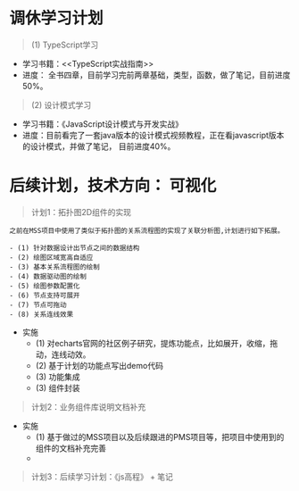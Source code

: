 
# 调休学习计划
 > (1) TypeScript学习

- 学习书籍：<<TypeScript实战指南>>
- 进度： 全书四章，目前学习完前两章基础，类型，函数，做了笔记，目前进度50%。
    

> (2) 设计模式学习

- 学习书籍：《JavaScript设计模式与开发实战》
- 进度：目前看完了一套java版本的设计模式视频教程，正在看javascript版本的设计模式，并做了笔记， 目前进度40%。
 
# 后续计划，技术方向： 可视化
> 计划1：拓扑图2D组件的实现

    之前在MSS项目中使用了类似于拓扑图的关系流程图的实现了关联分析图,计划进行如下拓展。

    - (1) 针对数据设计出节点之间的数据结构
    - (2) 绘图区域宽高自适应
    - (3) 基本关系流程图的绘制
    - (4) 数据驱动图的绘制
    - (5) 绘图参数配置化
    - (6) 节点支持可展开
    - (7) 节点可拖动 
    - (8) 关系连线效果
  - 实施
    - (1) 对echarts官网的社区例子研究，提炼功能点，比如展开，收缩，拖动，连线动效。
    - (2) 基于计划的功能点写出demo代码
    - (3) 功能集成
    - (3) 组件封装
  
> 计划2：业务组件库说明文档补充

  - 实施
    - (1) 基于做过的MSS项目以及后续跟进的PMS项目等，把项目中使用到的组件的文档补充完善
    - 
> 计划3：后续学习计划：《js高程》 + 笔记